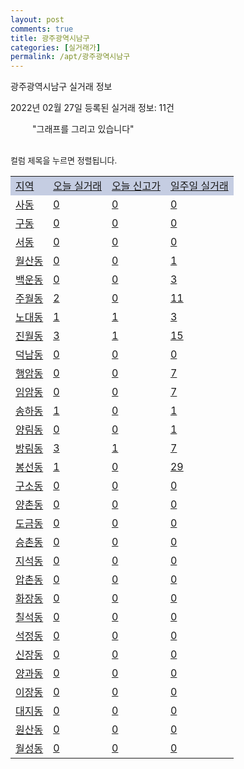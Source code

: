 ```yaml
---
layout: post
comments: true
title: 광주광역시남구
categories: [실거래가]
permalink: /apt/광주광역시남구
---
```


광주광역시남구 실거래 정보

2022년 02월 27일 등록된 실거래 정보: 11건

<!--<script async src="https://pagead2.googlesyndication.com/pagead/js/adsbygoogle.js?client=ca-pub-3485438051770037"
 crossorigin="anonymous"></script>-->

<script type="text/javascript">
  google.charts.load('current', {'packages':['corechart']});
  google.charts.setOnLoadCallback(drawChart);

  function drawChart() {
    var data = google.visualization.arrayToDataTable([['거래일', '매매', '전월세', '전매'], ['21-01', 4, 6, 0], ['21-02', 294, 303, 2], ['21-03', 336, 251, 35], ['21-04', 283, 268, 22], ['21-05', 287, 224, 19], ['21-06', 261, 228, 14], ['21-07', 312, 369, 15], ['21-08', 341, 313, 10], ['21-09', 351, 327, 7], ['21-10', 299, 415, 15], ['21-11', 190, 274, 7], ['21-12', 185, 275, 6], ['22-01', 132, 269, 8], ['22-02', 47, 142, 1]]);

    var options = {
      title: '최근 1년간 유형별 거래량 추이',
      legend: { position: 'bottom' }
    };

    setTimeout(function() {
        var chart = new google.visualization.LineChart(document.getElementById('columnchart_material'));
        chart.draw(data, (options));
        document.getElementById('loading').style.display = 'none';
        var dayLabel = (new Date()).getDay();
        if (dayLabel < 2) {
            sorttable.innerSortFunction.apply(document.getElementById('week'), []);
            sorttable.innerSortFunction.apply(document.getElementById('week'), []);        
        }
        else {
            sorttable.innerSortFunction.apply(document.getElementById('today'), []);
            sorttable.innerSortFunction.apply(document.getElementById('today'), []);
        }
    }, 200);

  }
</script>

<div id="loading" style="z-index:20; display: block; margin-left: 35px">"그래프를 그리고 있습니다"</div>
<div id="columnchart_material" style="width: 95%; margin-left: -35px; display: block"></div>
<!--<div style="width: 95%; margin-left: -35px; display: block">
      <script async src="https://pagead2.googlesyndication.com/pagead/js/adsbygoogle.js?client=ca-pub-3485438051770037"
          crossorigin="anonymous"></script>
      <ins class="adsbygoogle"
          style="display:block"
          data-ad-format="fluid"
          data-ad-layout-key="-fb+5w+4e-db+86"
          data-ad-client="ca-pub-3485438051770037"
          data-ad-slot="1827090281"></ins>
      <script>
          (adsbygoogle = window.adsbygoogle || []).push({});
      </script>
</div>-->
<br>

<font size='small' style='font-size: small;'>컬럼 제목을 누르면 정렬됩니다.</font>
<table class="sortable">
  <tr style='background-color: rgba(114, 132, 186,0.4);'>
    <td id="region"><a href="#">지역</a></td>
    <td id="today"><a href="#">오늘 실거래</a></td>
    <td id="today_new"><a href="#">오늘 신고가</a></td>
    <td id="week"><a href="#">일주일 실거래</a></td>
  </tr>

  
  <tr class="item">
    <td><a href="광주광역시남구사동">사동</a></td>
    <td><a href="광주광역시남구사동">0</a></td>
    <td><a href="광주광역시남구사동">0</a></td>
    <td><a href="광주광역시남구사동">0</a></td>
  </tr>
    

  <tr class="item">
    <td><a href="광주광역시남구구동">구동</a></td>
    <td><a href="광주광역시남구구동">0</a></td>
    <td><a href="광주광역시남구구동">0</a></td>
    <td><a href="광주광역시남구구동">0</a></td>
  </tr>
    

  <tr class="item">
    <td><a href="광주광역시남구서동">서동</a></td>
    <td><a href="광주광역시남구서동">0</a></td>
    <td><a href="광주광역시남구서동">0</a></td>
    <td><a href="광주광역시남구서동">0</a></td>
  </tr>
    

  <tr class="item">
    <td><a href="광주광역시남구월산동">월산동</a></td>
    <td><a href="광주광역시남구월산동">0</a></td>
    <td><a href="광주광역시남구월산동">0</a></td>
    <td><a href="광주광역시남구월산동">1</a></td>
  </tr>
    

  <tr class="item">
    <td><a href="광주광역시남구백운동">백운동</a></td>
    <td><a href="광주광역시남구백운동">0</a></td>
    <td><a href="광주광역시남구백운동">0</a></td>
    <td><a href="광주광역시남구백운동">3</a></td>
  </tr>
    

  <tr class="item">
    <td><a href="광주광역시남구주월동">주월동</a></td>
    <td><a href="광주광역시남구주월동">2</a></td>
    <td><a href="광주광역시남구주월동">0</a></td>
    <td><a href="광주광역시남구주월동">11</a></td>
  </tr>
    

  <tr class="item">
    <td><a href="광주광역시남구노대동">노대동</a></td>
    <td><a href="광주광역시남구노대동">1</a></td>
    <td><a href="광주광역시남구노대동">1</a></td>
    <td><a href="광주광역시남구노대동">3</a></td>
  </tr>
    

  <tr class="item">
    <td><a href="광주광역시남구진월동">진월동</a></td>
    <td><a href="광주광역시남구진월동">3</a></td>
    <td><a href="광주광역시남구진월동">1</a></td>
    <td><a href="광주광역시남구진월동">15</a></td>
  </tr>
    

  <tr class="item">
    <td><a href="광주광역시남구덕남동">덕남동</a></td>
    <td><a href="광주광역시남구덕남동">0</a></td>
    <td><a href="광주광역시남구덕남동">0</a></td>
    <td><a href="광주광역시남구덕남동">0</a></td>
  </tr>
    

  <tr class="item">
    <td><a href="광주광역시남구행암동">행암동</a></td>
    <td><a href="광주광역시남구행암동">0</a></td>
    <td><a href="광주광역시남구행암동">0</a></td>
    <td><a href="광주광역시남구행암동">7</a></td>
  </tr>
    

  <tr class="item">
    <td><a href="광주광역시남구임암동">임암동</a></td>
    <td><a href="광주광역시남구임암동">0</a></td>
    <td><a href="광주광역시남구임암동">0</a></td>
    <td><a href="광주광역시남구임암동">7</a></td>
  </tr>
    

  <tr class="item">
    <td><a href="광주광역시남구송하동">송하동</a></td>
    <td><a href="광주광역시남구송하동">1</a></td>
    <td><a href="광주광역시남구송하동">0</a></td>
    <td><a href="광주광역시남구송하동">1</a></td>
  </tr>
    

  <tr class="item">
    <td><a href="광주광역시남구양림동">양림동</a></td>
    <td><a href="광주광역시남구양림동">0</a></td>
    <td><a href="광주광역시남구양림동">0</a></td>
    <td><a href="광주광역시남구양림동">1</a></td>
  </tr>
    

  <tr class="item">
    <td><a href="광주광역시남구방림동">방림동</a></td>
    <td><a href="광주광역시남구방림동">3</a></td>
    <td><a href="광주광역시남구방림동">1</a></td>
    <td><a href="광주광역시남구방림동">7</a></td>
  </tr>
    

  <tr class="item">
    <td><a href="광주광역시남구봉선동">봉선동</a></td>
    <td><a href="광주광역시남구봉선동">1</a></td>
    <td><a href="광주광역시남구봉선동">0</a></td>
    <td><a href="광주광역시남구봉선동">29</a></td>
  </tr>
    

  <tr class="item">
    <td><a href="광주광역시남구구소동">구소동</a></td>
    <td><a href="광주광역시남구구소동">0</a></td>
    <td><a href="광주광역시남구구소동">0</a></td>
    <td><a href="광주광역시남구구소동">0</a></td>
  </tr>
    

  <tr class="item">
    <td><a href="광주광역시남구양촌동">양촌동</a></td>
    <td><a href="광주광역시남구양촌동">0</a></td>
    <td><a href="광주광역시남구양촌동">0</a></td>
    <td><a href="광주광역시남구양촌동">0</a></td>
  </tr>
    

  <tr class="item">
    <td><a href="광주광역시남구도금동">도금동</a></td>
    <td><a href="광주광역시남구도금동">0</a></td>
    <td><a href="광주광역시남구도금동">0</a></td>
    <td><a href="광주광역시남구도금동">0</a></td>
  </tr>
    

  <tr class="item">
    <td><a href="광주광역시남구승촌동">승촌동</a></td>
    <td><a href="광주광역시남구승촌동">0</a></td>
    <td><a href="광주광역시남구승촌동">0</a></td>
    <td><a href="광주광역시남구승촌동">0</a></td>
  </tr>
    

  <tr class="item">
    <td><a href="광주광역시남구지석동">지석동</a></td>
    <td><a href="광주광역시남구지석동">0</a></td>
    <td><a href="광주광역시남구지석동">0</a></td>
    <td><a href="광주광역시남구지석동">0</a></td>
  </tr>
    

  <tr class="item">
    <td><a href="광주광역시남구압촌동">압촌동</a></td>
    <td><a href="광주광역시남구압촌동">0</a></td>
    <td><a href="광주광역시남구압촌동">0</a></td>
    <td><a href="광주광역시남구압촌동">0</a></td>
  </tr>
    

  <tr class="item">
    <td><a href="광주광역시남구화장동">화장동</a></td>
    <td><a href="광주광역시남구화장동">0</a></td>
    <td><a href="광주광역시남구화장동">0</a></td>
    <td><a href="광주광역시남구화장동">0</a></td>
  </tr>
    

  <tr class="item">
    <td><a href="광주광역시남구칠석동">칠석동</a></td>
    <td><a href="광주광역시남구칠석동">0</a></td>
    <td><a href="광주광역시남구칠석동">0</a></td>
    <td><a href="광주광역시남구칠석동">0</a></td>
  </tr>
    

  <tr class="item">
    <td><a href="광주광역시남구석정동">석정동</a></td>
    <td><a href="광주광역시남구석정동">0</a></td>
    <td><a href="광주광역시남구석정동">0</a></td>
    <td><a href="광주광역시남구석정동">0</a></td>
  </tr>
    

  <tr class="item">
    <td><a href="광주광역시남구신장동">신장동</a></td>
    <td><a href="광주광역시남구신장동">0</a></td>
    <td><a href="광주광역시남구신장동">0</a></td>
    <td><a href="광주광역시남구신장동">0</a></td>
  </tr>
    

  <tr class="item">
    <td><a href="광주광역시남구양과동">양과동</a></td>
    <td><a href="광주광역시남구양과동">0</a></td>
    <td><a href="광주광역시남구양과동">0</a></td>
    <td><a href="광주광역시남구양과동">0</a></td>
  </tr>
    

  <tr class="item">
    <td><a href="광주광역시남구이장동">이장동</a></td>
    <td><a href="광주광역시남구이장동">0</a></td>
    <td><a href="광주광역시남구이장동">0</a></td>
    <td><a href="광주광역시남구이장동">0</a></td>
  </tr>
    

  <tr class="item">
    <td><a href="광주광역시남구대지동">대지동</a></td>
    <td><a href="광주광역시남구대지동">0</a></td>
    <td><a href="광주광역시남구대지동">0</a></td>
    <td><a href="광주광역시남구대지동">0</a></td>
  </tr>
    

  <tr class="item">
    <td><a href="광주광역시남구원산동">원산동</a></td>
    <td><a href="광주광역시남구원산동">0</a></td>
    <td><a href="광주광역시남구원산동">0</a></td>
    <td><a href="광주광역시남구원산동">0</a></td>
  </tr>
    

  <tr class="item">
    <td><a href="광주광역시남구월성동">월성동</a></td>
    <td><a href="광주광역시남구월성동">0</a></td>
    <td><a href="광주광역시남구월성동">0</a></td>
    <td><a href="광주광역시남구월성동">0</a></td>
  </tr>
    


</table>


    